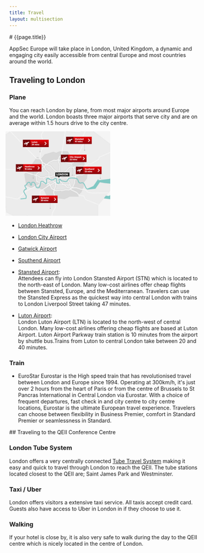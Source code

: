 ```yaml
---
title: Travel
layout: multisection
---
```


<section markdown="1">
# {{page.title}}


AppSec Europe will take place in London, United Kingdom, a dynamic and engaging city easily accessible from central Europe and most countries around the world.

## Traveling to London

### Plane

You can reach London by plane, from most major airports around Europe and the world.  London boasts three major airports that serve city and are on average within 1.5 hours drive to the city centre.

<img src="../assets/images/airports.jpg" style="width: 20em; margin-left: -0.75em;">

* [London Heathrow](https://www.heathrow.com/)
* [London City Airport](https://www.londoncityairport.com/)
* [Gatwick Airport](https://www.gatwickairport.com/)
* [Southend Airport](https://southendairport.com/)

* [Stansted Airport](http://www.stanstedairport.com): <br>
Attendees can fly into London Stansted Airport (STN) which is located to the north-east of London.  Many low-cost airlines offer cheap flights between Stansted, Europe, and the Mediterranean.  Travelers can use the Stansted Express as the quickest way into central London with trains to London Liverpool Street taking 47 minutes.

* [Luton Airport](https://www.london-luton.co.uk/):<br>
London Luton Airport (LTN) is located to the north-west of central London. Many low-cost airlines offering cheap flights are based at Luton Airport. Luton Airport Parkway train station is 10 minutes from the airport by shuttle bus.Trains from Luton to central London take between 20 and 40 minutes.

### Train

* EuroStar
Eurostar is the High speed train that has revolutionised travel between London and Europe since 1994.  Operating at 300km/h, it's just over 2 hours from the heart of Paris or from the centre of Brussels to St Pancras International in Central London via Eurostar. With a choice of frequent departures, fast check in and city centre to city centre locations, Eurostar is the ultimate European travel experience. Travelers can choose between flexibility in Business Premier, comfort in Standard Premier or seamlessness in Standard.

</section>

<section class="inverse" markdown="1">
## Traveling to the QEII Conference Centre

### London Tube System

London offers a very centrally connected [Tube Travel System](https://tfl.gov.uk/) making it easy and quick to travel through London to reach the QEII.  The tube stations located closest to the QEII are; Saint James Park and Westminster.   

### Taxi / Uber

London offers visitors a extensive taxi service.  All taxis accept credit card. Guests also have access to Uber in London in if they choose to use it.

### Walking

If your hotel is close by, it is also very safe to walk during the day to the QEII centre which is nicely located in the centre of London.

</section>
